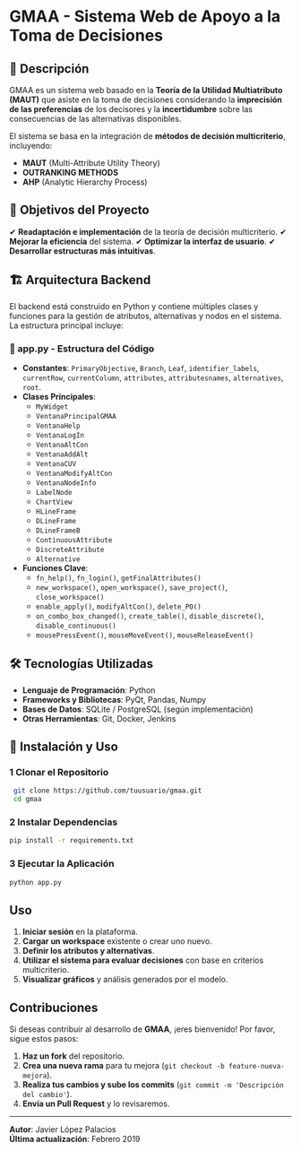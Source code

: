 # GMAA - Sistema Web de Apoyo a la Toma de Decisiones

## 📌 Descripción
GMAA es un sistema web basado en la **Teoría de la Utilidad Multiatributo (MAUT)** que asiste en la toma de decisiones considerando la **imprecisión de las preferencias** de los decisores y la **incertidumbre** sobre las consecuencias de las alternativas disponibles.

El sistema se basa en la integración de **métodos de decisión multicriterio**, incluyendo:
- **MAUT** (Multi-Attribute Utility Theory)
- **OUTRANKING METHODS**
- **AHP** (Analytic Hierarchy Process)

## 🎯 Objetivos del Proyecto
✔ **Readaptación e implementación** de la teoría de decisión multicriterio.
✔ **Mejorar la eficiencia** del sistema.
✔ **Optimizar la interfaz de usuario**.
✔ **Desarrollar estructuras más intuitivas**.

## 🏗️ Arquitectura Backend
El backend está construido en Python y contiene múltiples clases y funciones para la gestión de atributos, alternativas y nodos en el sistema. La estructura principal incluye:

### **📂 app.py - Estructura del Código**
- **Constantes**: `PrimaryObjective`, `Branch`, `Leaf`, `identifier_labels`, `currentRow`, `currentColumn`, `attributes`, `attributesnames`, `alternatives`, `root`.
- **Clases Principales**:
  - `MyWidget`
  - `VentanaPrincipalGMAA`
  - `VentanaHelp`
  - `VentanaLogIn`
  - `VentanaAltCon`
  - `VentanaAddAlt`
  - `VentanaCUV`
  - `VentanaModifyAltCon`
  - `VentanaNodeInfo`
  - `LabelNode`
  - `ChartView`
  - `HLineFrame`
  - `DLineFrame`
  - `DLineFrameB`
  - `ContinuousAttribute`
  - `DiscreteAttribute`
  - `Alternative`
- **Funciones Clave**:
  - `fn_help()`, `fn_login()`, `getFinalAttributes()`
  - `new_workspace()`, `open_workspace()`, `save_project()`, `close_workspace()`
  - `enable_apply()`, `modifyAltCon()`, `delete_PO()`
  - `on_combo_box_changed()`, `create_table()`, `disable_discrete()`, `disable_continuous()`
  - `mousePressEvent()`, `mouseMoveEvent()`, `mouseReleaseEvent()`

## 🛠️ Tecnologías Utilizadas
- **Lenguaje de Programación**: Python
- **Frameworks y Bibliotecas**: PyQt, Pandas, Numpy
- **Bases de Datos**: SQLite / PostgreSQL (según implementación)
- **Otras Herramientas**: Git, Docker, Jenkins

## 🚀 Instalación y Uso
### 1️ **Clonar el Repositorio**
```bash
 git clone https://github.com/tuusuario/gmaa.git
 cd gmaa
```

### 2️ **Instalar Dependencias**
```bash
pip install -r requirements.txt
```

### 3️ **Ejecutar la Aplicación**
```bash
python app.py
```

## Uso
1. **Iniciar sesión** en la plataforma.
2. **Cargar un workspace** existente o crear uno nuevo.
3. **Definir los atributos y alternativas**.
4. **Utilizar el sistema para evaluar decisiones** con base en criterios multicriterio.
5. **Visualizar gráficos** y análisis generados por el modelo.

## Contribuciones
Si deseas contribuir al desarrollo de **GMAA**, ¡eres bienvenido! Por favor, sigue estos pasos:
1. **Haz un fork** del repositorio.
2. **Crea una nueva rama** para tu mejora (`git checkout -b feature-nueva-mejora`).
3. **Realiza tus cambios y sube los commits** (`git commit -m 'Descripción del cambio'`).
4. **Envía un Pull Request** y lo revisaremos.

---
**Autor**: Javier López Palacios  
**Última actualización**: Febrero 2019

